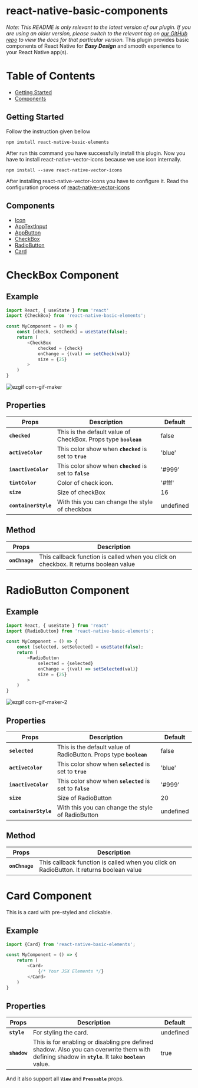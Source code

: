 # react-native-basic-components
*Note: This README is only relevant to the latest version of our plugin. If you are using an older version, please switch to the relevant tag on [our GitHub repo](https://github.com/ayand269/react-native-basic-elements) to view the docs for that particular version.*
This plugin provides basic components of React Native for ***Easy Design*** and smooth experience to your React Native app(s).
# Table of Contents
* [Getting Started](#getting-started)
* [Components](#components)


## Getting Started
Follow the instruction given bellow 

```shell
npm install react-native-basic-elements
```
After run this command you have successfully install this plugin. Now you have to install react-native-vector-icons because we use icon internally.
```shell
npm install --save react-native-vector-icons
```
After installing react-native-vector-icons you have to configure it. Read the configuration process of [react-native-vector-icons](https://github.com/oblador/react-native-vector-icons)

## Components
* [Icon](https://github.com/ayand269/react-native-basic-elements/blob/master/doc/Icon-component.md)
* [AppTextInput](https://github.com/ayand269/react-native-basic-elements/blob/master/doc/app-textInput-component.md)
* [AppButton](https://github.com/ayand269/react-native-basic-elements/blob/master/doc/app-button-component.md)
* [CheckBox](#checkbox-component)
* [RadioButton](#radiobutton-component)
* [Card](#card-component)


# CheckBox Component

## Example
```js
import React, { useState } from 'react'
import {CheckBox} from 'react-native-basic-elements';

const MyComponent = () => {
    const [check, setCheck] = useState(false);
    return (
        <CheckBox
            checked = {check}
            onChange = {(val) => setCheck(val)}
            size = {25}
        >
    )
}
```

![ezgif com-gif-maker](https://user-images.githubusercontent.com/59437316/187244418-f82ea90e-3df1-4453-ab92-64e262f3d68d.gif)

## Properties

| Props             | Description                                                                         | Default   |
|-------------------|-------------------------------------------------------------------------------------|-----------|
| **`checked`**     | This is the default value of CheckBox. Props type **`boolean`**                     | false     |
| **`activeColor`** | This color show when **`checked`** is set to **`true`**                             | 'blue'    |
| **`inactiveColor`**| This color show when **`checked`** is set to **`false`**                           | '#999'    |
| **`tintColor`**   | Color of check icon.                                                                | '#fff'    |
| **`size`**        | Size of checkBox                                                                    | 16        |
| **`containerStyle`**| With this you can change the style of checkbox                                    | undefined |

## Method
| Props                        | Description                                                                         |
|------------------------------|-------------------------------------------------------------------------------------|
| **`onChnage`**               | This callback function is called when you click on checkbox. It returns boolean value|


# RadioButton Component

## Example
```js
import React, { useState } from 'react'
import {RadioButton} from 'react-native-basic-elements';

const MyComponent = () => {
    const [selected, setSelected] = useState(false);
    return (
        <RadioButton
            selected = {selected}
            onChange = {(val) => setSelected(val)}
            size = {25}
        >
    )
}
```

![ezgif com-gif-maker-2](https://user-images.githubusercontent.com/59437316/187244725-4aa59360-cf7d-4c2f-ab89-113f82890aba.gif)


## Properties

| Props             | Description                                                                         | Default   |
|-------------------|-------------------------------------------------------------------------------------|-----------|
| **`selected`**    | This is the default value of RadioButton. Props type **`boolean`**                  | false     |
| **`activeColor`** | This color show when **`selected`** is set to **`true`**                            | 'blue'    |
| **`inactiveColor`**| This color show when **`selected`** is set to **`false`**                          | '#999'    |
| **`size`**        | Size of RadioButton                                                                 | 20        |
| **`containerStyle`**| With this you can change the style of RadioButton                                 | undefined |

## Method
| Props                        | Description                                                                         |
|------------------------------|-------------------------------------------------------------------------------------|
| **`onChnage`**               | This callback function is called when you click on RadioButton. It returns boolean value|


# Card Component
This is a card with pre-styled and clickable.

## Example
```js
import {Card} from 'react-native-basic-elements';

const MyComponent = () => {
    return (
        <Card>
            {/* Your JSX Elements */}
        </Card>
    )
}
```

## Properties

| Props             | Description                                                                         | Default   |
|-------------------|-------------------------------------------------------------------------------------|-----------|
| **`style`**       | For styling the card.                                                               | undefined |
| **`shadow`**      | This is for enabling or disabling pre defined shadow. Also you can overwrite them with defining shadow in **`style`**. It take **`boolean`** value.  | true   |

And it also support all **`View`** and **`Pressable`** props.



